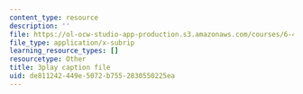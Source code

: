 ```yaml
---
content_type: resource
description: ''
file: https://ol-ocw-studio-app-production.s3.amazonaws.com/courses/6-451-principles-of-digital-communication-ii-spring-2005/de811242449e5072b7552830550225ea_47yJ7g6DzkA.vtt
file_type: application/x-subrip
learning_resource_types: []
resourcetype: Other
title: 3play caption file
uid: de811242-449e-5072-b755-2830550225ea
---
```

